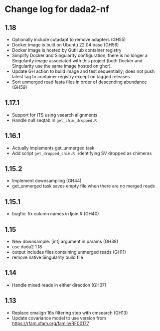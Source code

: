 # Change log for dada2-nf

## 1.18

- Optionally include cutadapt to remove adapters (GH55)
- Docker image is built on Ubuntu 22.04 base (GH56)
- Docker image is hosted by GutHub container registry
- Simplify Docker and Singularity configuration; there is no longer a
  Singularity image associated with this project (both Docker and
  Singularity use the same image hosted on ghcr).
- Update GH action to build image and test sequentially; does not push
  latest tag to container registry except on tagged releases.
- Sort unmerged read fasta files in order of descending abundance (GH59)

## 1.17.1

- Support for ITS using vsearch alignments
- Handle null seqtab in `get_chim_dropped.R`

## 1.16.1

- Actually implements get_unmerged task
- Add script ``get_dropped_chim.R `` identifying SV dropped as chimeras

## 1.15.2

- Implement downsampling (GH44)
- get_unmerged task saves empty file when there are no merged reads

## 1.15.1

- bugfix: fix column names in ljoin.R (GH40)

## 1.15

- New downsample: [int] argument in params (GH38)
- use dada2 1.18
- output includes files containing unmerged reads (GH11)
- remove native Singularity build file

## 1.14

- Handle mixed reads in either direction (GH37)

## 1.13

- Replace cmalign 16s filtering step with cmsearch (GH13)
- Update covariance model to use version from https://rfam.xfam.org/family/RF00177
